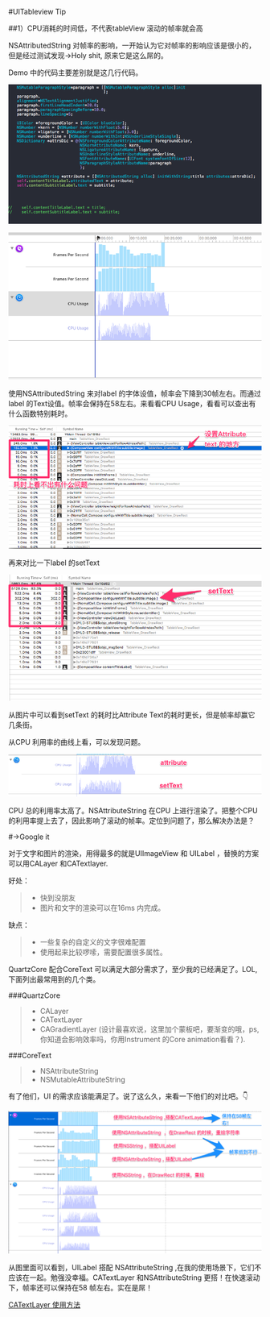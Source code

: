 #UITableview Tip

##1）CPU消耗的时间低，不代表tableView 滚动的帧率就会高

NSAttributedString 对帧率的影响，一开始认为它对帧率的影响应该是很小的，但是经过测试发现->Holy shit, 原来它是这么屌的。

Demo 中的代码主要差别就是这几行代码。

![](./1.png)

![](./2.png)


使用NSAttributedString 来对label 的字体设值，帧率会下降到30帧左右。而通过label 的Text设值。帧率会保持在58左右。来看看CPU Usage，看看可以查出有什么函数特别耗时。

![](./3.png)

再来对比一下label  的setText 

![](./4.png)

从图片中可以看到setText 的耗时比Attribute Text的耗时更长，但是帧率却赢它几条街。

从CPU 利用率的曲线上看，可以发现问题。

![](./5.png)

CPU 总的利用率太高了。NSAttributeString  在CPU 上进行渲染了。把整个CPU 的利用率提上去了，因此影响了滚动的帧率。定位到问题了，那么解决办法是？

#->Google it

对于文字和图片的渲染，用得最多的就是UIImageView 和 UILabel ，替换的方案可以用CALayer 和CATextlayer.

好处：

> * 快到没朋友
> * 图片和文字的渲染可以在16ms 内完成。
> 

缺点：

> * 一些复杂的自定义的文字很难配置
> * 使用起来比较啰嗦，需要配置很多属性。
> 

QuartzCore 配合CoreText 可以满足大部分需求了，至少我的已经满足了。LOL,下面列出最常用到的几个类。

###QuartzCore
> * CALayer
> * CATextLayer
> * CAGradientLayer (设计最喜欢说，这里加个蒙板吧，要渐变的哦，ps, 你知道会影响效率吗，你用Instrument 的Core animation看看？).

###CoreText
> * NSAttributeString 
> * NSMutableAttributeString


有了他们，UI 的需求应该能满足了。说了这么久，来看一下他们的对比吧。👇

![](./6.png)

从图里面可以看到，UILabel 搭配 NSAttributeString ,在我的使用场景下，它们不应该在一起。勉强没幸福。CATextLayer 和NSAttributeString 更搭！在快速滚动下，帧率还可以保持在58 帧左右。实在是屌！



[CATextLayer 使用方法](https://zsisme.gitbooks.io/ios-/content/chapter6/CATextLayer.html)
